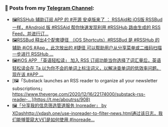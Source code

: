 ### 📰 Posts from my [Telegram Channel](https://t.me/s/aboutrss):
<!-- BLOG-POST-LIST:START -->
- [🖼RSSHub 辅助订阅 APP 的 #开源 安卓版来了 ： RSSAid和 iOS版 RSSBud 一样，#Android 版 #RSSAid 帮你快速发现利用 #RSSHub 路由生成的 RSS Feed，并进行订...](https://t.me/aboutrss/911)
- [🖼RSSBud 释出4个配套捷径 （iOS Shortcuts）#RSSBud 是 #RSSHub 的辅助 #iOS #App 。此次放出的 #捷径 可以帮助用户从分享菜单或二维码扫描一步进行 RSSHub ...](https://t.me/aboutrss/910)
- [🖼#iOS APP 「英语轻松读」 加入 RSS 订阅功能当你选择了词汇量后，英语轻松读会在 Ta 以为你不会的单词上标注词义，以解决查单词的低效率问题。现在该 #APP ...](https://t.me/aboutrss/909)
- [🖼「Substack launches an RSS reader to organize all your newsletter subscriptions」https://www.theverge.com/2020/12/16/22174000/substack-rss-reader-...](https://t.me/aboutrss/908)
- [🖼「分享我的信息筛选管道服务 Inoreader」 by XDashhttp://xdash.one/use-inoreader-to-filter-news.html通过该日志，我们能够管窥大V们是如何使用 #Inoreade...](https://t.me/aboutrss/907)
<!-- BLOG-POST-LIST:END -->

<!--
**AboutRSS/AboutRSS** is a ✨ _special_ ✨ repository because its `README.md` (this file) appears on your GitHub profile.

Here are some ideas to get you started:

- 🔭 I’m currently working on ...
- 🌱 I’m currently learning ...
- 👯 I’m looking to collaborate on ...
- 🤔 I’m looking for help with ...
- 💬 Ask me about ...
- 📫 How to reach me: ...
- 😄 Pronouns: ...
- ⚡ Fun fact: ...
-->
